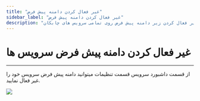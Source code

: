 ```yaml
---
title: "غیر فعال کردن دامنه پیش فرض"
sidebar_label: "غیر فعال کردن دامنه پیش فرض"
description: "نحوه غیر فعال کردن زیر دامنه پیش فرض روی تمامی سرویس های چابکان"
---
```


#  غیر فعال کردن دامنه پیش فرض سرویس ها
---
از قسمت داشبورد سرویس قسمت تنظیمات میتوانید دامنه پیش فرض سرویس خود را غیر فعال نمایید.

![](https://s1.chabokan.net/docs/images/disable-default-domin.png)